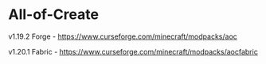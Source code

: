 # All-of-Create

v1.19.2 Forge - https://www.curseforge.com/minecraft/modpacks/aoc

v1.20.1 Fabric - https://www.curseforge.com/minecraft/modpacks/aocfabric
